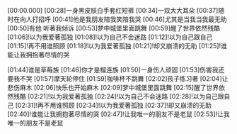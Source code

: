 [00:00.000]
[00:28]一身黑皮肤白手套红短裤
[00:34]一双大大耳朵
[00:37]随时在向人打招呼
[00:41]他是我朋友陪我笑陪我哭
[00:46]尤其是当我当我最无助
[00:50]有他 听著我倾诉
[00:53]梦中城堡里面跳舞
[00:59]醒了世界依然残酷
[01:06]!以为我爱著孤独
[01:08]!以为自己不会迷路
[01:12]!以为自己跟自己
[01:15]!再不用谁照顾
[01:18]!以为我爱著孤独
[01:21]!却又崩溃的无助
[01:25]!谁能让我拥抱著尽情的哭

[01:44]谁是草莓族
[01:46]你才是榴连族
[01:50]一身伤人顽固
[01:53]伤害我还要我不哭
[01:57]摩天轮停住
[01:59]咖啡杯不跳舞
[02:02]孩子练习著
[02:04]让悲伤麻木
[02:06]快乐也开始麻木
[02:09]梦中城堡里面跳舞
[02:15]醒了世界依然残酷
[02:21]!以为我爱著孤独
[02:24]!以为自己不会迷路
[02:28]!以为自己跟自己
[02:31]!再不用谁照顾
[02:34]!以为我爱著孤独
[02:37]!却又崩溃的无助
[02:40]!谁能让我拥抱著尽情的哭
[02:47]!让我唯一的朋友不是老鼠
[02:53]!让我唯一的朋友不是老鼠